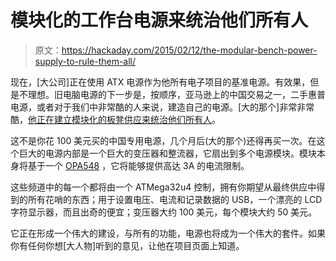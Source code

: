 # 模块化的工作台电源来统治他们所有人

> 原文：<https://hackaday.com/2015/02/12/the-modular-bench-power-supply-to-rule-them-all/>

现在，[大公司]正在使用 ATX 电源作为他所有电子项目的基准电源。有效果，但是不理想。旧电脑电源的下一步是，按顺序，亚马逊上的中国交易之一，二手惠普电源，或者对于我们中非常酷的人来说，建造自己的电源。[大的那个]非常非常酷，[他正在建立模块化的板凳供应来统治他们所有人](http://hackaday.io/project/4154-bench-power-supply)。

这不是你花 100 美元买的中国专用电源，几个月后(大的那个)还得再买一次。在这个巨大的电源内部是一个巨大的变压器和整流器，它扇出到多个电源模块。模块本身将基于一个 [OPA548](http://www.ti.com/product/opa548) ，它将能够提供高达 3A 的电流限制。

这些频道中的每一个都将由一个 ATMega32u4 控制，拥有你期望从最终供应中得到的所有花哨的东西；用于设置电压、电流和记录数据的 USB，一个漂亮的 LCD 字符显示器，而且出奇的便宜；变压器大约 100 美元，每个模块大约 50 美元。

它正在形成一个伟大的建设，与所有的功能，电源也将成为一个伟大的套件。如果你有任何你想[大人物]听到的意见，让他在项目页面上知道。